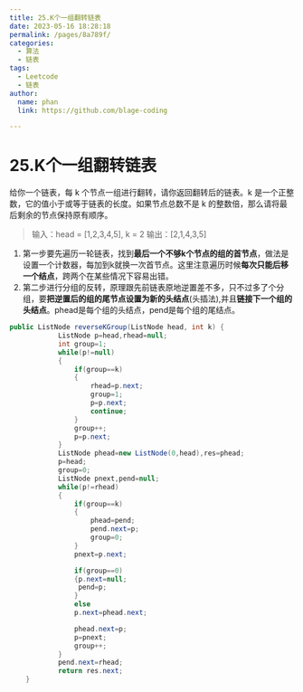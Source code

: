 ```yaml
---
title: 25.K个一组翻转链表
date: 2023-05-16 18:28:18
permalink: /pages/8a789f/
categories: 
  - 算法
  - 链表
tags: 
  - Leetcode
  - 链表
author: 
  name: phan
  link: https://github.com/blage-coding

---
```

# 25.K个一组翻转链表

给你一个链表，每 k 个节点一组进行翻转，请你返回翻转后的链表。k 是一个正整数，它的值小于或等于链表的长度。如果节点总数不是 k 的整数倍，那么请将最后剩余的节点保持原有顺序。

> 输入：head = [1,2,3,4,5], k = 2
> 输出：[2,1,4,3,5]

1. 第一步要先遍历一轮链表，找到**最后一个不够k个节点的组的首节点**，做法是设置一个计数器，每加到k就换一次首节点。这里注意遍历时候**每次只能后移一个结点**，跨两个在某些情况下容易出错。
2. 第二步进行分组的反转，原理跟先前链表原地逆置差不多，只不过多了个分组，要**把逆置后的组的尾节点设置为新的头结点**(头插法),并且**链接下一个组的头结点**。phead是每个组的头结点，pend是每个组的尾结点。

```java
public ListNode reverseKGroup(ListNode head, int k) {
            ListNode p=head,rhead=null;
            int group=1;
            while(p!=null)
            {
                if(group==k)
                {
                    rhead=p.next;
                    group=1;
                    p=p.next;
                    continue;
                }
                group++;
                p=p.next;
            }
            ListNode phead=new ListNode(0,head),res=phead;
            p=head;
            group=0;
            ListNode pnext,pend=null;
            while(p!=rhead)
            {
                if(group==k)
                {
                    phead=pend;
                    pend.next=p;
                    group=0;
                }
                pnext=p.next;

                if(group==0)
                {p.next=null;
                 pend=p;
                }
                else
                p.next=phead.next;

                phead.next=p;
                p=pnext;
                group++;
            }
            pend.next=rhead;
            return res.next;
    }
```